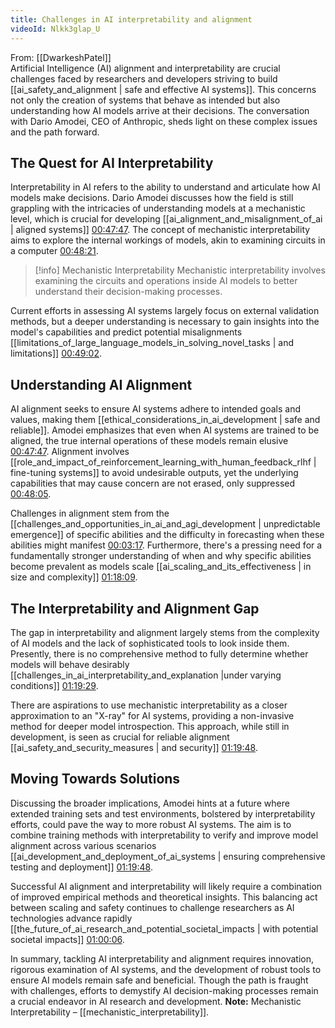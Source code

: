 ```yaml
---
title: Challenges in AI interpretability and alignment
videoId: Nlkk3glap_U
---
```


From: [[DwarkeshPatel]] <br/> 
Artificial Intelligence (AI) alignment and interpretability are crucial challenges faced by researchers and developers striving to build [[ai_safety_and_alignment | safe and effective AI systems]]. This concerns not only the creation of systems that behave as intended but also understanding how AI models arrive at their decisions. The conversation with Dario Amodei, CEO of Anthropic, sheds light on these complex issues and the path forward.

## The Quest for AI Interpretability

Interpretability in AI refers to the ability to understand and articulate how AI models make decisions. Dario Amodei discusses how the field is still grappling with the intricacies of understanding models at a mechanistic level, which is crucial for developing [[ai_alignment_and_misalignment_of_ai | aligned systems]] [00:47:47](#t=00:47:47). The concept of mechanistic interpretability aims to explore the internal workings of models, akin to examining circuits in a computer [00:48:21](#t=00:48:21).

> [!info] Mechanistic Interpretability
> Mechanistic interpretability involves examining the circuits and operations inside AI models to better understand their decision-making processes.

Current efforts in assessing AI systems largely focus on external validation methods, but a deeper understanding is necessary to gain insights into the model's capabilities and predict potential misalignments [[limitations_of_large_language_models_in_solving_novel_tasks | and limitations]] [00:49:02](#t=00:49:02).

## Understanding AI Alignment

AI alignment seeks to ensure AI systems adhere to intended goals and values, making them [[ethical_considerations_in_ai_development | safe and reliable]]. Amodei emphasizes that even when AI systems are trained to be aligned, the true internal operations of these models remain elusive [00:47:47](#t=00:47:47). Alignment involves [[role_and_impact_of_reinforcement_learning_with_human_feedback_rlhf | fine-tuning systems]] to avoid undesirable outputs, yet the underlying capabilities that may cause concern are not erased, only suppressed [00:48:05](#t=00:48:05).

Challenges in alignment stem from the [[challenges_and_opportunities_in_ai_and_agi_development | unpredictable emergence]] of specific abilities and the difficulty in forecasting when these abilities might manifest [00:03:17](#t=00:03:17). Furthermore, there's a pressing need for a fundamentally stronger understanding of when and why specific abilities become prevalent as models scale [[ai_scaling_and_its_effectiveness | in size and complexity]] [01:18:09](#t=01:18:09).

## The Interpretability and Alignment Gap

The gap in interpretability and alignment largely stems from the complexity of AI models and the lack of sophisticated tools to look inside them. Presently, there is no comprehensive method to fully determine whether models will behave desirably [[challenges_in_ai_interpretability_and_explanation |under varying conditions]] [01:19:29](#t=01:19:29).

There are aspirations to use mechanistic interpretability as a closer approximation to an "X-ray" for AI systems, providing a non-invasive method for deeper model introspection. This approach, while still in development, is seen as crucial for reliable alignment [[ai_safety_and_security_measures | and security]] [01:19:48](#t=01:19:48).

## Moving Towards Solutions

Discussing the broader implications, Amodei hints at a future where extended training sets and test environments, bolstered by interpretability efforts, could pave the way to more robust AI systems. The aim is to combine training methods with interpretability to verify and improve model alignment across various scenarios [[ai_development_and_deployment_of_ai_systems | ensuring comprehensive testing and deployment]] [01:19:48](#t=01:19:48).

Successful AI alignment and interpretability will likely require a combination of improved empirical methods and theoretical insights. This balancing act between scaling and safety continues to challenge researchers as AI technologies advance rapidly [[the_future_of_ai_research_and_potential_societal_impacts | with potential societal impacts]] [01:00:06](#t=01:00:06).

In summary, tackling AI interpretability and alignment requires innovation, rigorous examination of AI systems, and the development of robust tools to ensure AI models remain safe and beneficial. Though the path is fraught with challenges, efforts to demystify AI decision-making processes remain a crucial endeavor in AI research and development. **Note:** Mechanistic Interpretability – [[mechanistic_interpretability]].